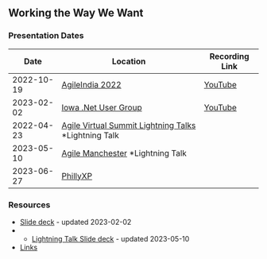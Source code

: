 ## Working the Way We Want

### Presentation Dates

| Date       | Location                                                                                 | Recording Link                          |
|------------|------------------------------------------------------------------------------------------|-----------------------------------------|
| 2022-10-19 | [AgileIndia 2022](https://2022.agileindia.org/)                                          | [YouTube](https://youtu.be/t1z2nNapPzQ) |
| 2023-02-02 | [Iowa .Net User Group](https://www.meetup.com/iadnug/)                                   | [YouTube](https://youtu.be/eVq0ori33PQ) |
| 2022-04-23 | [Agile Virtual Summit Lightning Talks](https://agilevirtualsummit.com//) *Lightning Talk |                                         |
| 2023-05-10 | [Agile Manchester](https://agilemanchester.net/) *Lightning Talk                         |                                         |
| 2023-06-27 | [PhillyXP](https://www.meetup.com/phillyxp/)                                             |                                         |

### Resources

- [Slide deck](https://github.com/MyTurnyet/Talks/blob/main/deliberate-practice/Deliberate%20Practice.pdf) - updated
  2023-02-02
- - [Lightning Talk Slide deck](https://github.com/MyTurnyet/Talks/blob/main/deliberate-practice/Deliberate%20Practice.pdf) - updated
    2023-05-10
- [Links](https://github.com/MyTurnyet/Talks/blob/main/working-the-way-we-want/resources.md)

